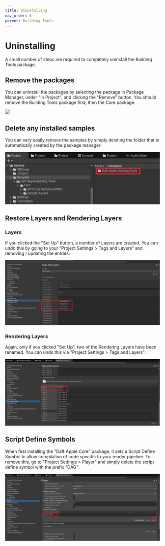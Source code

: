 ```yaml
---
title: Uninstalling
nav_order: 6
parent: Building Tools
---
```


# Uninstalling

A small number of steps are required to completely uninstall the Building Tools package.

## Remove the packages

You can uninstall the packages by selecting the package in Package Manager, under "In Project", and clicking the "Remove" button. You should remove the Building Tools package first, then the Core package:

![](..\.\media\uninstallcorepackages.png)

## Delete any installed samples

You can very easily remove the samples by simply deleting the folder that is automatically created by the package manager:

![](.\media\deletesamples.png)

## Restore Layers and Rendering Layers

### Layers

If you clicked the "Set Up" button, a number of Layers are created. You can undo this by going to your "Project Settings > Tags and Layers" and removing / updating the entries:

![](.\media\createdlayers.png)

### Rendering Layers

Again, only if you clicked "Set Up", two of the Rendering Layers have been renamed. You can undo this via "Project Settings > Tags and Layers":

![](.\media\renamedrenderlayers.png)

## Script Define Symbols

When first installing the "Daft Apple Core" package, it sets a Script Define Symbol to allow compilation of code specific to your render pipeline. To remove this, go to "Project Settings > Player" and simply delete the script define symbol with the prefix "DAG":

![](.\media\scriptdefines.png)

